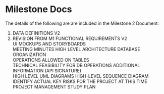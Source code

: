 # Milestone Docs
The details of the following are are included in the Milestone 2 Document:

1. DATA DEFINITIONS V2	
2. REVISION FROM M1	
FUNCTIONAL REQUIREMENTS V2	
UI MOCKUPS AND STORYBOARDS	
MEETING MINUTES	
HIGH LEVEL ARCHITECTURE	
DATABASE ORGANIZATION	
OPERATIONS ALLOWED ON TABLES	
TECHNICAL FEASIBILITY FOR DB OPERATIONS	
ADDITIONAL INFORMATION (API SIGNATURE)	
HIGH LEVEL UML DIAGRAMS	
HIGH-LEVEL SEQUENCE DIAGRAM	
IDENTIFY ACTUAL KEY RISKS FOR THE PROJECT AT THIS TIME	
PROJECT MANAGEMENT
STUDY PLAN	

